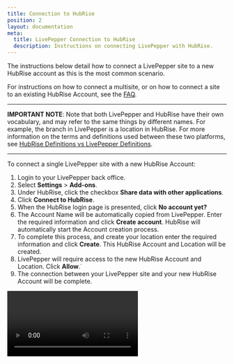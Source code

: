 ```yaml
---
title: Connection to HubRise
position: 2
layout: documentation
meta:
  title: LivePepper Connection to HubRise
  description: Instructions on connecting LivePepper with HubRise.
---
```


The instructions below detail how to connect a LivePepper site to a new HubRise account as this is the most common scenario. 

For instructions on how to connect a multisite, or on how to connect a site to an existing HubRise Account, see the [FAQ](/apps/livepepper/faqs/).

----------------

**IMPORTANT NOTE**: Note that both LivePepper and HubRise have their own vocabulary, and may refer to the same things by different names. For example, the branch in LivePepper is a location in HubRise. For more information on the terms and definitions used between these two platforms, see [HubRise Definitions vs LivePepper Definitions](/apps/livepepper/troubleshooting/#hubrise-definitions-vs-livepepper-definitions).

----------------


To connect a single LivePepper site with a new HubRise Account:

1. Login to your LivePepper back office.
1. Select **Settings** > **Add-ons**.
1. Under HubRise, click the checkbox **Share data with other applications**.
1. Click **Connect to HubRise**.
1. When the HubRise login page is presented, click **No account yet?**
1. The Account Name will be automatically copied from LivePepper. Enter the required information and click **Create account**. HubRise will automatically start the Account creation process.
1. To complete this process, and create your location enter the required information and click **Create**. This HubRise Account and Location will be created.
1. LivePepper will require access to the new HubRise Account and Location. Click **Allow**.˙
1. The connection between your LivePepper site and your new HubRise Account will be complete.

<video controls title="Connect to HubRise example">
  <source src="../images/008-connect-hubrise.webm" type="video/webm"/>
</video>
